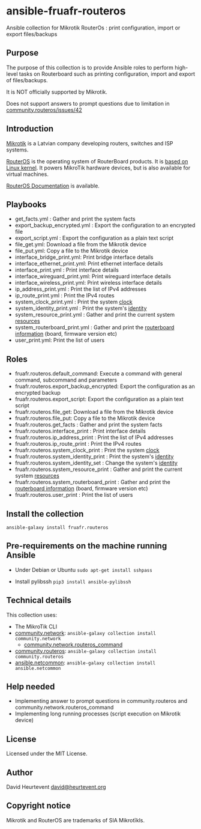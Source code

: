 # ansible-fruafr-routeros

Ansible collection for Mikrotik RouterOs : print configuration, import or export files/backups

## Purpose

The purpose of this collection is to provide Ansible roles to perform high-level tasks on Routerboard such as printing configuration, import and export of files/backups.

It is NOT officially supported by Mikrotik.

Does not support answers to prompt questions due to limitation in [community.routeros/issues/42](https://github.com/ansible-collections/community.routeros/issues/42)

## Introduction
[Mikrotik](https://mikrotik.com/aboutus) is a Latvian company developing routers, switches and ISP systems.

[RouterOS](https://mikrotik.com/software) is the operating system of RouterBoard products. It is [based on Linux kernel](https://help.mikrotik.com/docs/display/ROS/Getting+started). It powers MikroTik hardware devices, but is also available for virtual machines.

[RouterOS Documentation](https://help.mikrotik.com/docs/) is available.

## Playbooks
- get_facts.yml : Gather and print the system facts
- export_backup_encrypted.yml : Export the configuration to an encrypted file 
- export_script.yml :  Export the configuration as a plain text script
- file_get.yml: Download a file from the Mikrotik device
- file_put.yml: Copy a file to the Mikrotik device
- interface_bridge_print.yml: Print bridge interface details
- interface_ethernet_print.yml: Print ethernet interface details
- interface_print.yml : Print interface details
- interface_wireguard_print.yml: Print wireguard interface details
- interface_wireless_print.yml: Print wireless interface details
- ip_address_print.yml : Print the list of IPv4 addresses
- ip_route_print.yml : Print the IPv4 routes 
- system_clock_print.yml : Print the system [clock](https://help.mikrotik.com/docs/display/ROS/Clock)
- system_identity_print.yml : Print the system's [identity](https://help.mikrotik.com/docs/display/ROS/Identity)
- system_resource_print.yml : Gather and print the current system [resources](https://help.mikrotik.com/docs/display/ROS/Resource)
- system_routerboard_print.yml : Gather and print the [routerboard information](https://help.mikrotik.com/docs/display/ROS/RouterBOARD) (board, firmware version etc)
- user_print.yml: Print the list of users

## Roles
- fruafr.routeros.default_command: Execute a command with general command, subcommand and parameters
- fruafr.routeros.export_backup_encrypted: Export the configuration as an encrypted backup
- fruafr.routeros.export_script: Export the configuration as a plain text script
- fruafr.routeros.file_get: Download a file from the Mikrotik device
- fruafr.routeros.file_put: Copy a file to the Mikrotik device
- fruafr.routeros.get_facts : Gather and print the system facts
- fruafr.routeros.interface_print : Print interface details
- fruafr.routeros.ip_address_print : Print the list of IPv4 addresses
- fruafr.routeros.ip_route_print : Print the IPv4 routes 
- fruafr.routeros.system_clock_print : Print the system [clock](https://help.mikrotik.com/docs/display/ROS/Clock)
- fruafr.routeros.system_identity_print : Print the system's [identity](https://help.mikrotik.com/docs/display/ROS/Identity)
- fruafr.routeros.system_identity_set : Change the system's [identity](https://help.mikrotik.com/docs/display/ROS/Identity)
- fruafr.routeros.system_resource_print : Gather and print the current system [resources](https://help.mikrotik.com/docs/display/ROS/Resource)
- fruafr.routeros.system_routerboard_print : Gather and print the [routerboard information](https://help.mikrotik.com/docs/display/ROS/RouterBOARD) (board, firmware version etc)
- fruafr.routeros.user_print : Print the list of users

## Install the collection
`ansible-galaxy install fruafr.routeros`

## Pre-requirements on the machine running Ansible
- Under Debian or Ubuntu 
`sudo apt-get install sshpass`

- Install pylibssh
`pip3 install ansible-pylibssh`

## Technical details
This collection uses:
- The MikroTik CLI
- [community.network](https://docs.ansible.com/ansible/latest/collections/community/network/index.html): `ansible-galaxy collection install community.network`
    - [community.network.routeros_command](https://docs.ansible.com/ansible/latest/collections/community/routeros/command_module.html#ansible-collections-community-routeros-command-module)
- [community.routeros](https://docs.ansible.com/ansible/latest/collections/community/routeros/index.html): `ansible-galaxy collection install community.routeros`
- [ansible.netcommon](https://docs.ansible.com/ansible/latest/collections/ansible/netcommon/index.html): `ansible-galaxy collection install ansible.netcommon`

## Help needed
- Implementing answer to prompt questions in community.routeros and community.network.routeros_command
- Implementing long running processes (script execution on Mikrotik device)

## License
Licensed under the MIT License.

## Author
David Heurtevent <david@heurtevent.org>

## Copyright notice
Mikrotik and RouterOS are trademarks of SIA Mikrotīkls.